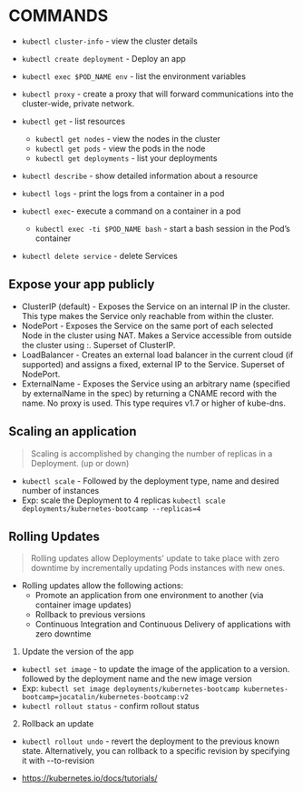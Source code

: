 # COMMANDS 

- `kubectl cluster-info` - view the cluster details
- `kubectl create deployment` - Deploy an app
- `kubectl exec $POD_NAME env` - list the environment variables

- `kubectl proxy` - create a proxy that will forward communications into the cluster-wide, private network.
- `kubectl get` - list resources
	- `kubectl get nodes` - view the nodes in the cluster
	- `kubectl get pods` - view the pods in the node 
	- `kubectl get deployments` - list your deployments

- `kubectl describe` - show detailed information about a resource
- `kubectl logs` - print the logs from a container in a pod
- `kubectl exec`- execute a command on a container in a pod
	- `kubectl exec -ti $POD_NAME bash` - start a bash session in the Pod’s container
- `kubectl delete service` - delete Services

## Expose your app publicly
- ClusterIP (default) - Exposes the Service on an internal IP in the cluster. This type makes the Service only reachable from within the cluster.
- NodePort - Exposes the Service on the same port of each selected Node in the cluster using NAT. Makes a Service accessible from outside the cluster using <NodeIP>:<NodePort>. Superset of ClusterIP.
- LoadBalancer - Creates an external load balancer in the current cloud (if supported) and assigns a fixed, external IP to the Service. Superset of NodePort.
- ExternalName - Exposes the Service using an arbitrary name (specified by externalName in the spec) by returning a CNAME record with the name. No proxy is used. This type requires v1.7 or higher of kube-dns.

## Scaling an application

> Scaling is accomplished by changing the number of replicas in a Deployment. (up or down)

- `kubectl scale` - Followed by the deployment type, name and desired number of instances
- Exp: scale the Deployment to 4 replicas `kubectl scale deployments/kubernetes-bootcamp --replicas=4`

## Rolling Updates

> Rolling updates allow Deployments' update to take place with zero downtime by incrementally updating Pods instances with new ones.

- Rolling updates allow the following actions:
    - Promote an application from one environment to another (via container image updates)
    - Rollback to previous versions
    - Continuous Integration and Continuous Delivery of applications with zero downtime
    
1. Update the version of the app

- `kubectl set image` - to update the image of the application to a version. followed by the deployment name and the new image version
- Exp: `kubectl set image deployments/kubernetes-bootcamp kubernetes-bootcamp=jocatalin/kubernetes-bootcamp:v2`
- `kubectl rollout status` - confirm rollout status 

2. Rollback an update 

- `kubectl rollout undo` - revert the deployment to the previous known state. Alternatively, you can rollback to a specific revision by specifying it with --to-revision


- https://kubernetes.io/docs/tutorials/

